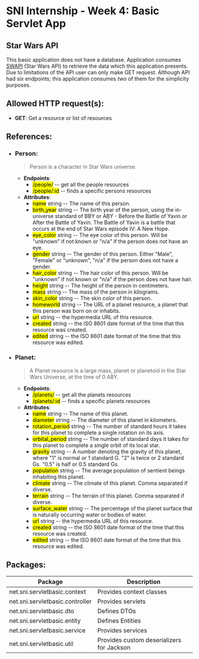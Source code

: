 # SNI Internship - Week 4: Basic Servlet App

## Star Wars API

This basic application does not have a database.
Application consumes [SWAPI](https://swapi.dev/) (Star Wars API) to retrieve the data which this application presents.
Due to limitations of the API user can only make GET request.
Although API had *six* endpoints; this application consumes *two* of them for the simplicity purposes.

## Allowed HTTP request(s):
- **GET**: Get a resource or list of resources

## References:
- ### Person:
    > Person is a character in Star Wars universe.
    - **Endpoints**:
      - <mark>/people/</mark> -- get all the people resources
      - <mark>/people/:id</mark> -- finds a specific persons resources
    - **Attributes**:
      - <mark>name</mark> string -- The name of this person.
      - <mark>birth_year</mark> string -- The birth year of the person, using the in-universe standard of BBY or ABY - Before the Battle of Yavin or After the Battle of Yavin. The Battle of Yavin is a battle that occurs at the end of Star Wars episode IV: A New Hope.
      - <mark>eye_color</mark> string -- The eye color of this person. Will be "unknown" if not known or "n/a" if the person does not have an eye.
      - <mark>gender</mark> string -- The gender of this person. Either "Male", "Female" or "unknown", "n/a" if the person does not have a gender.
      - <mark>hair_color</mark> string -- The hair color of this person. Will be "unknown" if not known or "n/a" if the person does not have hair.
      - <mark>height</mark> string -- The height of the person in centimeters.
      - <mark>mass</mark> string -- The mass of the person in kilograms.
      - <mark>skin_color</mark> string -- The skin color of this person.
      - <mark>homeworld</mark> string -- The URL of a planet resource, a planet that this person was born on or inhabits.
      - <mark>url</mark> string -- the hypermedia URL of this resource.
      - <mark>created</mark> string -- the ISO 8601 date format of the time that this resource was created.
      - <mark>edited</mark> string -- the ISO 8601 date format of the time that this resource was edited.
- ### Planet:
  > A Planet resource is a large mass, planet or planetoid in the Star Wars Universe, at the time of 0 ABY.
    - **Endpoints**:
        - <mark>/planets/</mark> -- get all the planets resources
        - <mark>/planets/:id</mark> -- finds a specific planets resources
    - **Attributes**:
      - <mark>name</mark> string -- The name of this planet.
      - <mark>diameter</mark> string -- The diameter of this planet in kilometers.
      - <mark>rotation_period</mark> string -- The number of standard hours it takes for this planet to complete a single rotation on its axis.
      - <mark>orbital_period</mark> string -- The number of standard days it takes for this planet to complete a single orbit of its local star.
      - <mark>gravity</mark> string -- A number denoting the gravity of this planet, where "1" is normal or 1 standard G. "2" is twice or 2 standard Gs. "0.5" is half or 0.5 standard Gs.
      - <mark>population</mark> string -- The average population of sentient beings inhabiting this planet.
      - <mark>climate</mark> string -- The climate of this planet. Comma separated if diverse.
      - <mark>terrain</mark> string -- The terrain of this planet. Comma separated if diverse.
      - <mark>surface_water</mark> string -- The percentage of the planet surface that is naturally occurring water or bodies of water.
      - <mark>url</mark> string -- the hypermedia URL of this resource.
      - <mark>created</mark> string -- the ISO 8601 date format of the time that this resource was created.
      - <mark>edited</mark> string -- the ISO 8601 date format of the time that this resource was edited.

## Packages:
| Package                         | Description                               |
|---------------------------------|-------------------------------------------|
| net.sni.servletbasic.context    | Provides context classes                  |
| net.sni.servletbasic.controller | Provides servlets                         |
| net.sni.servletbasic.dto        | Defines DTOs                              |
| net.sni.servletbasic.entity     | Defines Entities                          |
| net.sni.servletbasic.service    | Provides services                         |
| net.sni.servletbasic.util       | Provides custom deserializers for Jackson |
